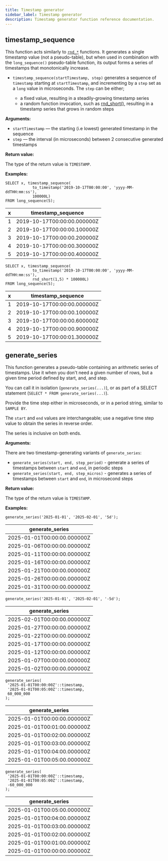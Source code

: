 ```yaml
---
title: Timestamp generator
sidebar_label: Timestamp generator
description: Timestamp generator function reference documentation.
---
```


## timestamp_sequence

This function acts similarly to
[`rnd_*`](/docs/reference/function/random-value-generator/) functions. It
generates a single timestamp value (not a pseudo-table), but when used in
combination with the `long_sequence()` pseudo-table function, its output forms a
series of timestamps that monotonically increase.

- `timestamp_sequence(startTimestamp, step)` generates a sequence of `timestamp`
  starting at `startTimestamp`, and incrementing by a `step` set as a `long`
  value in microseconds. The `step` can be either;

  - a fixed value, resulting in a steadily-growing timestamp series
  - a random function invocation, such as
    [rnd_short()](/docs/reference/function/random-value-generator#rnd_short),
    resulting in a timestamp series that grows in random steps

**Arguments:**

- `startTimestamp` — the starting (i.e lowest) generated timestamp in the
  sequence
- `step` — the interval (in microseconds) between 2 consecutive generated
  timestamps

**Return value:**

The type of the return value is `TIMESTAMP`.

**Examples:**

```questdb-sql title="Monotonic timestamp increase"
SELECT x, timestamp_sequence(
            to_timestamp('2019-10-17T00:00:00', 'yyyy-MM-ddTHH:mm:ss'),
            100000L)
FROM long_sequence(5);
```

| x   | timestamp_sequence          |
| --- | --------------------------- |
| 1   | 2019-10-17T00:00:00.000000Z |
| 2   | 2019-10-17T00:00:00.100000Z |
| 3   | 2019-10-17T00:00:00.200000Z |
| 4   | 2019-10-17T00:00:00.300000Z |
| 5   | 2019-10-17T00:00:00.400000Z |

```questdb-sql title="Randomized timestamp increase"
SELECT x, timestamp_sequence(
            to_timestamp('2019-10-17T00:00:00', 'yyyy-MM-ddTHH:mm:ss'),
            rnd_short(1,5) * 100000L)
FROM long_sequence(5);
```

| x   | timestamp_sequence          |
| --- | --------------------------- |
| 1   | 2019-10-17T00:00:00.000000Z |
| 2   | 2019-10-17T00:00:00.100000Z |
| 3   | 2019-10-17T00:00:00.600000Z |
| 4   | 2019-10-17T00:00:00.900000Z |
| 5   | 2019-10-17T00:00:01.300000Z |

## generate_series

This function generates a pseudo-table containing an arithmetic series of
timestamps. Use it when you don't need a given number of rows, but a given time
period defined by start, and, and step.

You can call it in isolation (`generate_series(...)`), or as part of a SELECT
statement (`SELECT * FROM generate_series(...)`).

Provide the time step either in microseconds, or in a period string, similar to
`SAMPLE BY`.

The `start` and `end` values are interchangeable; use a negative time step value
to obtain the series in reverse order.

The series is inclusive on both ends.

**Arguments:**

There are two timestamp-generating variants of `generate_series`:

- `generate_series(start, end, step_period)` - generate a series of timestamps
  between `start` and `end`, in periodic steps
- `generate_series(start, end, step_micros)` - generates a series of timestamps
  between `start` and `end`, in microsecond steps

**Return value:**

The type of the return value is `TIMESTAMP`.

**Examples:**

```questdb-sql title="Ascending series using a period" demo
generate_series('2025-01-01', '2025-02-01', '5d');
```

| generate_series             |
| --------------------------- |
| 2025-01-01T00:00:00.000000Z |
| 2025-01-06T00:00:00.000000Z |
| 2025-01-11T00:00:00.000000Z |
| 2025-01-16T00:00:00.000000Z |
| 2025-01-21T00:00:00.000000Z |
| 2025-01-26T00:00:00.000000Z |
| 2025-01-31T00:00:00.000000Z |

```questdb-sql title="Descending series using a period" demo
generate_series('2025-01-01', '2025-02-01', '-5d');
```

| generate_series             |
| --------------------------- |
| 2025-02-01T00:00:00.000000Z |
| 2025-01-27T00:00:00.000000Z |
| 2025-01-22T00:00:00.000000Z |
| 2025-01-17T00:00:00.000000Z |
| 2025-01-12T00:00:00.000000Z |
| 2025-01-07T00:00:00.000000Z |
| 2025-01-02T00:00:00.000000Z |

```questdb-sql title="Ascending series using microseconds" demo
generate_series(
 '2025-01-01T00:00:00Z'::timestamp,
 '2025-01-01T00:05:00Z'::timestamp,
 60_000_000
);
```

| generate_series             |
| --------------------------- |
| 2025-01-01T00:00:00.000000Z |
| 2025-01-01T00:01:00.000000Z |
| 2025-01-01T00:02:00.000000Z |
| 2025-01-01T00:03:00.000000Z |
| 2025-01-01T00:04:00.000000Z |
| 2025-01-01T00:05:00.000000Z |

```questdb-sql title="Descending series using microseconds" demo
generate_series(
 '2025-01-01T00:00:00Z'::timestamp,
 '2025-01-01T00:05:00Z'::timestamp,
 -60_000_000
);
```

| generate_series             |
| --------------------------- |
| 2025-01-01T00:05:00.000000Z |
| 2025-01-01T00:04:00.000000Z |
| 2025-01-01T00:03:00.000000Z |
| 2025-01-01T00:02:00.000000Z |
| 2025-01-01T00:01:00.000000Z |
| 2025-01-01T00:00:00.000000Z |

